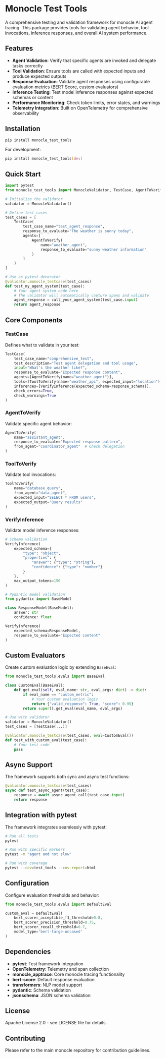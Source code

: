 # Monocle Test Tools

A comprehensive testing and validation framework for monocle AI agent tracing. This package provides tools for validating agent behavior, tool invocations, inference responses, and overall AI system performance.

## Features

- **Agent Validation**: Verify that specific agents are invoked and delegate tasks correctly
- **Tool Validation**: Ensure tools are called with expected inputs and produce expected outputs  
- **Response Evaluation**: Validate agent responses using configurable evaluation metrics (BERT Score, custom evaluators)
- **Inference Testing**: Test model inference responses against expected schemas or content
- **Performance Monitoring**: Check token limits, error states, and warnings
- **Telemetry Integration**: Built on OpenTelemetry for comprehensive observability

## Installation

```bash
pip install monocle_test_tools
```

For development:
```bash
pip install monocle_test_tools[dev]
```

## Quick Start

```python
import pytest
from monocle_test_tools import MonocleValidator, TestCase, AgentToVerify

# Initialize the validator
validator = MonocleValidator()

# Define test cases
test_cases = [
    TestCase(
        test_case_name="test_agent_response",
        response_to_evaluate="The weather is sunny today",
        agents=[
            AgentToVerify(
                name="weather_agent",
                response_to_evaluate="sunny weather information"
            )
        ]
    )
]

# Use as pytest decorator
@validator.monocle_testcase(test_cases)
def test_my_agent_system(test_case):
    # Your agent system code here
    # The validator will automatically capture spans and validate
    agent_response = call_your_agent_system(test_case.input)
    return agent_response
```

## Core Components

### TestCase
Defines what to validate in your test:

```python
TestCase(
    test_case_name="comprehensive_test",
    test_description="Test agent delegation and tool usage",
    input="What's the weather like?",
    response_to_evaluate="Expected response content",
    agents=[AgentToVerify(name="weather_agent")],
    tools=[ToolToVerify(name="weather_api", expected_input="location")],
    inferences=[VerifyInference(expected_schema=response_schema)],
    check_errors=True,
    check_warnings=True
)
```

### AgentToVerify
Validate specific agent behavior:

```python
AgentToVerify(
    name="assistant_agent",
    response_to_evaluate="Expected response pattern",
    from_agent="coordinator_agent"  # Check delegation
)
```

### ToolToVerify  
Validate tool invocations:

```python
ToolToVerify(
    name="database_query",
    from_agent="data_agent",
    expected_input="SELECT * FROM users",
    expected_output="Query results"
)
```

### VerifyInference
Validate model inference responses:

```python
# Schema validation
VerifyInference(
    expected_schema={
        "type": "object",
        "properties": {
            "answer": {"type": "string"},
            "confidence": {"type": "number"}
        }
    },
    max_output_tokens=150
)

# Pydantic model validation
from pydantic import BaseModel

class ResponseModel(BaseModel):
    answer: str
    confidence: float

VerifyInference(
    expected_schema=ResponseModel,
    response_to_evaluate="Expected content"
)
```

## Custom Evaluators

Create custom evaluation logic by extending `BaseEval`:

```python
from monocle_test_tools.evals import BaseEval

class CustomEval(BaseEval):
    def get_eval(self, eval_name: str, eval_args: dict) -> dict:
        if eval_name == "custom_metric":
            # Your custom evaluation logic
            return {"valid_response": True, "score": 0.95}
        return super().get_eval(eval_name, eval_args)

# Use with validator
validator = MonocleValidator()
test_cases = [TestCase(...)]

@validator.monocle_testcase(test_cases, eval=CustomEval())
def test_with_custom_eval(test_case):
    # Your test code
    pass
```

## Async Support

The framework supports both sync and async test functions:

```python
@validator.monocle_testcase(test_cases)
async def test_async_agent(test_case):
    response = await async_agent_call(test_case.input)
    return response
```

## Integration with pytest

The framework integrates seamlessly with pytest:

```bash
# Run all tests
pytest

# Run with specific markers
pytest -m "agent and not slow"

# Run with coverage
pytest --cov=test_tools --cov-report=html
```

## Configuration

Configure evaluation thresholds and behavior:

```python
from monocle_test_tools.evals import DefaultEval

custom_eval = DefaultEval(
    bert_scorer_acceptible_f1_threshold=0.8,
    bert_scorer_precision_threshold=0.75,
    bert_scorer_recall_threshold=0.7,
    model_type='bert-large-uncased'
)
```

## Dependencies

- **pytest**: Test framework integration
- **OpenTelemetry**: Telemetry and span collection  
- **monocle_apptrace**: Core monocle tracing functionality
- **bert-score**: Default response evaluation
- **transformers**: NLP model support
- **pydantic**: Schema validation
- **jsonschema**: JSON schema validation

## License

Apache License 2.0 - see LICENSE file for details.

## Contributing

Please refer to the main monocle repository for contribution guidelines.
